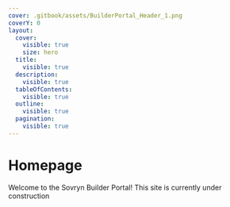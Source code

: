 ```yaml
---
cover: .gitbook/assets/BuilderPortal_Header_1.png
coverY: 0
layout:
  cover:
    visible: true
    size: hero
  title:
    visible: true
  description:
    visible: true
  tableOfContents:
    visible: true
  outline:
    visible: true
  pagination:
    visible: true
---
```


# Homepage



Welcome to the Sovryn Builder Portal! This site is currently under construction
